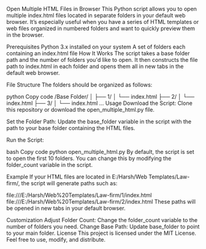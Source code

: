 Open Multiple HTML Files in Browser
This Python script allows you to open multiple index.html files located in separate folders in your default web browser. It’s especially useful when you have a series of HTML templates or web files organized in numbered folders and want to quickly preview them in the browser.

Prerequisites
Python 3.x installed on your system
A set of folders each containing an index.html file
How It Works
The script takes a base folder path and the number of folders you'd like to open. It then constructs the file path to index.html in each folder and opens them all in new tabs in the default web browser.

File Structure
The folders should be organized as follows:

python
Copy code
/Base Folder/
│
├── 1/
│   └── index.html
├── 2/
│   └── index.html
├── 3/
│   └── index.html
...
Usage
Download the Script: Clone this repository or download the open_multiple_html.py file.

Set the Folder Path: Update the base_folder variable in the script with the path to your base folder containing the HTML files.

Run the Script:

bash
Copy code
python open_multiple_html.py
By default, the script is set to open the first 10 folders. You can change this by modifying the folder_count variable in the script.

Example
If your HTML files are located in E:/Harsh/Web Templates/Law-firm/, the script will generate paths such as:

file:///E:/Harsh/Web%20Templates/Law-firm/1/index.html
file:///E:/Harsh/Web%20Templates/Law-firm/2/index.html
These paths will be opened in new tabs in your default browser.

Customization
Adjust Folder Count: Change the folder_count variable to the number of folders you need.
Change Base Path: Update base_folder to point to your main folder.
License
This project is licensed under the MIT License. Feel free to use, modify, and distribute.
